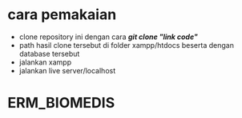 # cara pemakaian

* clone repository ini dengan cara ***git clone "link code"***
* path hasil clone tersebut di folder xampp/htdocs beserta dengan database tersebut
* jalankan xampp
* jalankan live server/localhost  
# ERM_BIOMEDIS
